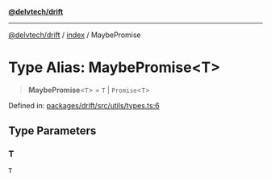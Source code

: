 [**@delvtech/drift**](../../README.md)

***

[@delvtech/drift](../../README.md) / [index](../README.md) / MaybePromise

# Type Alias: MaybePromise\<T\>

> **MaybePromise**\<`T`\> = `T` \| `Promise`\<`T`\>

Defined in: [packages/drift/src/utils/types.ts:6](https://github.com/delvtech/drift/blob/95370f81f9813e8d583ed884b0b07657be0d8f2c/packages/drift/src/utils/types.ts#L6)

## Type Parameters

### T

`T`

